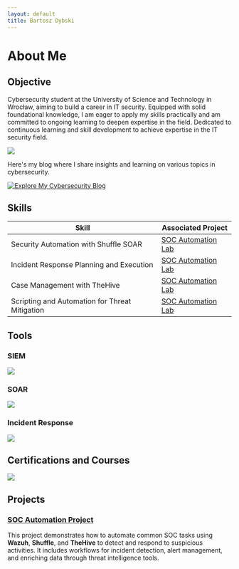 ```yaml
---
layout: default
title: Bartosz Dybski
---
```


# About Me

## Objective

Cybersecurity student at the University of Science and Technology in Wrocław, aiming to build a career in IT security. Equipped with solid foundational knowledge, I am eager to apply my skills practically and am committed to ongoing learning to deepen expertise in the field. Dedicated to continuous learning and skill development to achieve expertise in the IT security field. 

<a href="https://www.linkedin.com/in/bartosz-dybski/"><img src="https://img.shields.io/badge/-LinkedIn-0072b1?&style=for-the-badge&logo=linkedin&logoColor=white" /></a>

Here's my blog where I share insights and learning on various topics in cybersecurity.

[![Explore My Cybersecurity Blog](https://img.shields.io/badge/Explore%20My%20Cybersecurity%20Blog-4CAF50?style=for-the-badge&logo=medium&logoColor=white)](/blog)



## Skills


| Skill                                         | Associated Project         |
|-----------------------------------------------|----------------------------|
| Security Automation with Shuffle SOAR         | [SOC Automation Lab](https://github.com/dybson3/SOC-Automation-Lab) |
| Incident Response Planning and Execution      | [SOC Automation Lab](https://github.com/dybson3/SOC-Automation-Lab) |
| Case Management with TheHive                  | [SOC Automation Lab](https://github.com/dybson3/SOC-Automation-Lab) |
| Scripting and Automation for Threat Mitigation | [SOC Automation Lab](https://github.com/dybson3/SOC-Automation-Lab) |

## Tools

### SIEM
<img src="https://img.shields.io/badge/-Wazuh-0072B1?style=for-the-badge&logo=wazuh&logoColor=white" /> 

### SOAR
<img src="https://img.shields.io/badge/-Shuffle-FF8000?style=for-the-badge&logo=shuffle&logoColor=white" />

### Incident Response
<img src="https://img.shields.io/badge/-TheHive-2E8B57?style=for-the-badge&logo=thehive&logoColor=white" />

## Certifications and Courses
<div>
<a href="https://www.coursera.org/account/accomplishments/professional-cert/GW5QR2PQ8DSC" target="_blank">
    <img src="https://img.shields.io/badge/-Google%20Cybersecurity%20Professional%20Course-4285F4?style=for-the-badge&logo=Google&logoColor=white" />
</a>

</div>

## Projects
### [SOC Automation Project](https://github.com/dybson3/SOC-Automation-Lab)
This project demonstrates how to automate common SOC tasks using **Wazuh**, **Shuffle**, and **TheHive** to detect and respond to suspicious activities. It includes workflows for incident detection, alert management, and enriching data through threat intelligence tools.
